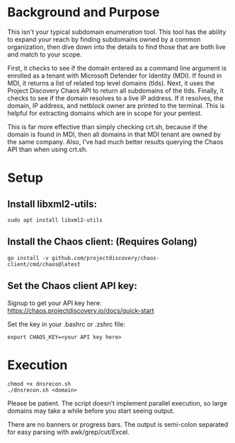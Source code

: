 # Background and Purpose

This isn't your typical subdomain enumeration tool. This tool has the ability to expand your reach by finding subdomains owned by a common organization, then dive down into the details to find those that are both live and match to your scope.

First, it checks to see if the domain entered as a command line argument is enrolled as a tenant with Microsoft Defender for Identity (MDI). If found in MDI, it returns a list of related top level domains (tlds). Next, it uses the Project Discovery Chaos API to return all subdomains of the tlds. Finally, it checks to see if the domain resolves to a live IP address. If it resolves, the domain, IP address, and netblock owner are printed to the terminal. This is helpful for extracting domains which are in scope for your pentest.

This is far more effective than simply checking crt.sh, because if the domain is found in MDI, then all domains in that MDI tenant are owned by the same company. Also, I've had much better results querying the Chaos API than when using crt.sh.

# Setup

## Install libxml2-utils:

```
sudo apt install libxml2-utils
```

## Install the Chaos client: (Requires Golang)

```
go install -v github.com/projectdiscovery/chaos-client/cmd/chaos@latest
```

## Set the Chaos client API key:

Signup to get your API key here: https://chaos.projectdiscovery.io/docs/quick-start

Set the key in your .bashrc or .zshrc file:

```
export CHAOS_KEY=<your API key here>
```

# Execution

```
chmod +x dnsrecon.sh
./dnsrecon.sh <domain> 
```

Please be patient. The script doesn't implement parallel execution, so large domains may take a while before you start seeing output.

There are no banners or progress bars. The output is semi-colon separated for easy parsing with awk/grep/cut/Excel.

